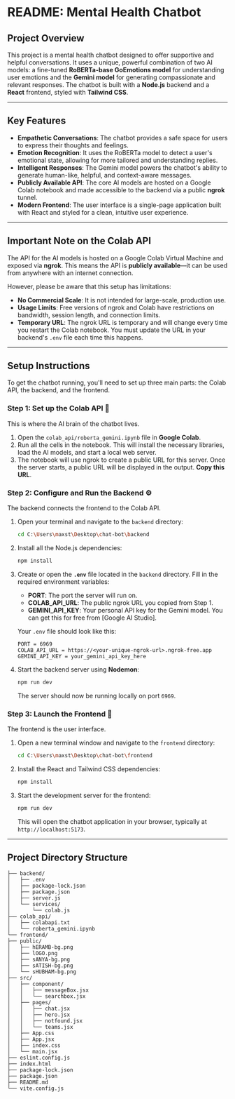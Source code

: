 # README: Mental Health Chatbot

## Project Overview
This project is a mental health chatbot designed to offer supportive and helpful conversations. It uses a unique, powerful combination of two AI models: a fine-tuned **RoBERTa-base GoEmotions model** for understanding user emotions and the **Gemini model** for generating compassionate and relevant responses. The chatbot is built with a **Node.js** backend and a **React** frontend, styled with **Tailwind CSS**.

---

## Key Features
* **Empathetic Conversations**: The chatbot provides a safe space for users to express their thoughts and feelings.
* **Emotion Recognition**: It uses the RoBERTa model to detect a user's emotional state, allowing for more tailored and understanding replies.
* **Intelligent Responses**: The Gemini model powers the chatbot's ability to generate human-like, helpful, and context-aware messages.
* **Publicly Available API**: The core AI models are hosted on a Google Colab notebook and made accessible to the backend via a public **ngrok** tunnel.
* **Modern Frontend**: The user interface is a single-page application built with React and styled for a clean, intuitive user experience.

---

## Important Note on the Colab API
The API for the AI models is hosted on a Google Colab Virtual Machine and exposed via **ngrok**. This means the API is **publicly available**—it can be used from anywhere with an internet connection.

However, please be aware that this setup has limitations:
* **No Commercial Scale**: It is not intended for large-scale, production use.
* **Usage Limits**: Free versions of ngrok and Colab have restrictions on bandwidth, session length, and connection limits.
* **Temporary URL**: The ngrok URL is temporary and will change every time you restart the Colab notebook. You must update the URL in your backend's `.env` file each time this happens.

---

## Setup Instructions
To get the chatbot running, you'll need to set up three main parts: the Colab API, the backend, and the frontend.

### Step 1: Set up the Colab API 🧠
This is where the AI brain of the chatbot lives.
1.  Open the `colab_api/roberta_gemini.ipynb` file in **Google Colab**.
2.  Run all the cells in the notebook. This will install the necessary libraries, load the AI models, and start a local web server.
3.  The notebook will use ngrok to create a public URL for this server. Once the server starts, a public URL will be displayed in the output. **Copy this URL**.

### Step 2: Configure and Run the Backend ⚙️
The backend connects the frontend to the Colab API.
1.  Open your terminal and navigate to the `backend` directory:
    ```bash
    cd C:\Users\maxst\Desktop\chat-bot\backend
    ```
2.  Install all the Node.js dependencies:
    ```bash
    npm install
    ```
3.  Create or open the **`.env`** file located in the `backend` directory. Fill in the required environment variables:
    * **PORT**: The port the server will run on.
    * **COLAB_API_URL**: The public ngrok URL you copied from Step 1.
    * **GEMINI_API_KEY**: Your personal API key for the Gemini model. You can get this for free from [Google AI Studio].

    Your `.env` file should look like this:
    ```env
    PORT = 6969
    COLAB_API_URL = https://<your-unique-ngrok-url>.ngrok-free.app
    GEMINI_API_KEY = your_gemini_api_key_here
    ```
4.  Start the backend server using **Nodemon**:
    ```bash
    npm run dev
    ```
    The server should now be running locally on port `6969`.

### Step 3: Launch the Frontend 🚀
The frontend is the user interface.
1.  Open a new terminal window and navigate to the `frontend` directory:
    ```bash
    cd C:\Users\maxst\Desktop\chat-bot\frontend
    ```
2.  Install the React and Tailwind CSS dependencies:
    ```bash
    npm install
    ```
3.  Start the development server for the frontend:
    ```bash
    npm run dev
    ```
    This will open the chatbot application in your browser, typically at `http://localhost:5173`.

---

## Project Directory Structure
```chat-bot/
├── backend/
│   ├── .env
│   ├── package-lock.json
│   ├── package.json
│   ├── server.js
│   └── services/
│       └── colab.js
├── colab_api/
│   ├── colabapi.txt
│   └── roberta_gemini.ipynb
└── frontend/
├── public/
│   ├── hERAMB-bg.png
│   ├── lOGO.png
│   ├── sANYA-bg.png
│   ├── sATISH-bg.png
│   └── sHUBHAM-bg.png
├── src/
│   ├── component/
│   │   ├── messageBox.jsx
│   │   └── searchbox.jsx
│   ├── pages/
│   │   ├── chat.jsx
│   │   ├── hero.jsx
│   │   ├── notfound.jsx
│   │   └── teams.jsx
│   ├── App.css
│   ├── App.jsx
│   ├── index.css
│   └── main.jsx
├── eslint.config.js
├── index.html
├── package-lock.json
├── package.json
├── README.md
└── vite.config.js
